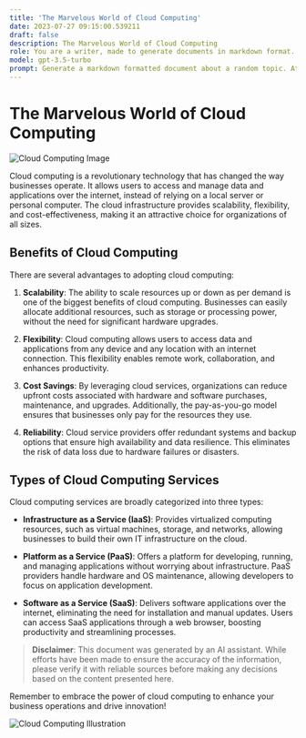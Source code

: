 ```yaml
---
title: 'The Marvelous World of Cloud Computing'
date: 2023-07-27 09:15:00.539211
draft: false
description: The Marvelous World of Cloud Computing
role: You are a writer, made to generate documents in markdown format. It is very important that all of the documents you generate are in valid markdown format.
model: gpt-3.5-turbo
prompt: Generate a markdown formatted document about a random topic. At the bottom, include a disclaimer explaining that the document was generated by you. The first line of the document should be the title. Make sure that the entire document is in proper markdown format, using a mix of various tags to make the document visually appealing.
---
```


# The Marvelous World of Cloud Computing

![Cloud Computing Image](https://www.example.com/cloud-computing-image.jpg)

Cloud computing is a revolutionary technology that has changed the way businesses operate. It allows users to access and manage data and applications over the internet, instead of relying on a local server or personal computer. The cloud infrastructure provides scalability, flexibility, and cost-effectiveness, making it an attractive choice for organizations of all sizes.

## Benefits of Cloud Computing

There are several advantages to adopting cloud computing:

1. **Scalability**: The ability to scale resources up or down as per demand is one of the biggest benefits of cloud computing. Businesses can easily allocate additional resources, such as storage or processing power, without the need for significant hardware upgrades.

2. **Flexibility**: Cloud computing allows users to access data and applications from any device and any location with an internet connection. This flexibility enables remote work, collaboration, and enhances productivity.

3. **Cost Savings**: By leveraging cloud services, organizations can reduce upfront costs associated with hardware and software purchases, maintenance, and upgrades. Additionally, the pay-as-you-go model ensures that businesses only pay for the resources they use.

4. **Reliability**: Cloud service providers offer redundant systems and backup options that ensure high availability and data resilience. This eliminates the risk of data loss due to hardware failures or disasters.

## Types of Cloud Computing Services

Cloud computing services are broadly categorized into three types:

- **Infrastructure as a Service (IaaS)**: Provides virtualized computing resources, such as virtual machines, storage, and networks, allowing businesses to build their own IT infrastructure on the cloud.

- **Platform as a Service (PaaS)**: Offers a platform for developing, running, and managing applications without worrying about infrastructure. PaaS providers handle hardware and OS maintenance, allowing developers to focus on application development.

- **Software as a Service (SaaS)**: Delivers software applications over the internet, eliminating the need for installation and manual updates. Users can access SaaS applications through a web browser, boosting productivity and streamlining processes.

> **Disclaimer**: This document was generated by an AI assistant. While efforts have been made to ensure the accuracy of the information, please verify it with reliable sources before making any decisions based on the content presented here.

Remember to embrace the power of cloud computing to enhance your business operations and drive innovation!

![Cloud Computing Illustration](https://www.example.com/cloud-computing-illustration.jpg)